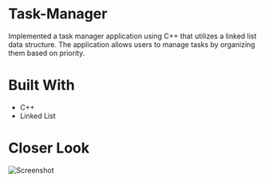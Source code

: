 # Task-Manager
Implemented a task manager application using C++ that utilizes a linked list data structure. The application allows users to manage tasks by organizing them based on priority.
# Built With
* C++
* Linked List
# Closer Look
![Screenshot](https://github.com/RobertxPearce/Task-Manager/assets/102342225/3698c524-20c2-4b74-9a0c-3ac4f30ea47d)

